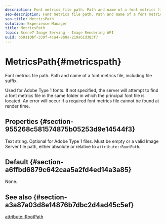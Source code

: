 ```yaml
---
description: Font metrics file path. Path and name of a font metrics file, including file suffix.
seo-description: Font metrics file path. Path and name of a font metrics file, including file suffix.
seo-title: MetricsPath
solution: Experience Manager
title: MetricsPath
topic: Scene7 Image Serving - Image Rendering API
uuid: b59110bf-330f-4ca4-8b0a-219a61d383f7
---
```


# MetricsPath{#metricspath}

Font metrics file path. Path and name of a font metrics file, including file suffix.

Used for Adobe Type 1 fonts. If not specified, the server will attempt to find a font metrics file in the same folder in which the principal font file is located. An error will occur if a required font metrics file cannot be found at render time.

## Properties {#section-955268c581574875b05253d9e14544f3}

Text string. Optional for Adobe Type 1 files. Must be empty or a valid Image Server file path, either absolute or relative to `attribute::RootPath`.

## Default {#section-a6ffbd6879c642caa5a2fd4ed14a3a85}

None.

## See also {#section-a3a87a03d8e14876b7dbc2d4ad45c5ef}

[attribute::RootPath](r_rootpath.md#reference_17D57E5967BE403B8408FA7214017494) 
